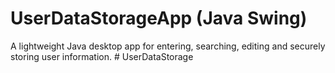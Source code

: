 # UserDataStorageApp (Java Swing)

A lightweight Java desktop app for entering, searching, editing and securely storing user information.
#   U s e r D a t a S t o r a g e  
 